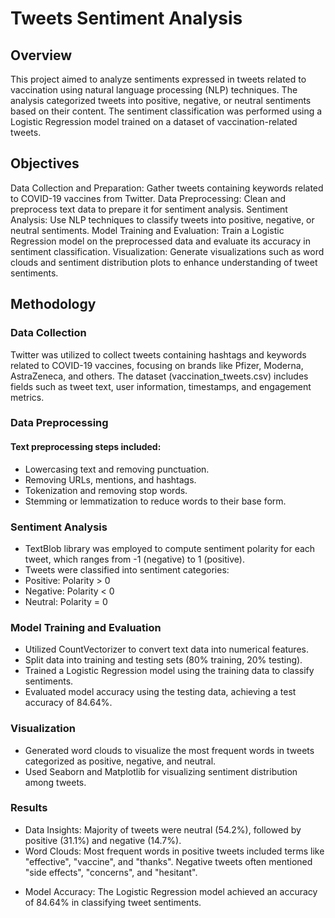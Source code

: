 # Tweets Sentiment Analysis

## Overview
This project aimed to analyze sentiments expressed in tweets related to vaccination using natural language processing (NLP) techniques. The analysis categorized tweets into positive, negative, or neutral sentiments based on their content. The sentiment classification was performed using a Logistic Regression model trained on a dataset of vaccination-related tweets.

## Objectives
Data Collection and Preparation: Gather tweets containing keywords related to COVID-19 vaccines from Twitter.
Data Preprocessing: Clean and preprocess text data to prepare it for sentiment analysis.
Sentiment Analysis: Use NLP techniques to classify tweets into positive, negative, or neutral sentiments.
Model Training and Evaluation: Train a Logistic Regression model on the preprocessed data and evaluate its accuracy in sentiment classification.
Visualization: Generate visualizations such as word clouds and sentiment distribution plots to enhance understanding of tweet sentiments.

## Methodology

### Data Collection

Twitter was utilized to collect tweets containing hashtags and keywords related to COVID-19 vaccines, focusing on brands like Pfizer, Moderna, AstraZeneca, and others.
The dataset (vaccination_tweets.csv) includes fields such as tweet text, user information, timestamps, and engagement metrics.

### Data Preprocessing
#### Text preprocessing steps included:
- Lowercasing text and removing punctuation.
- Removing URLs, mentions, and hashtags.
- Tokenization and removing stop words.
- Stemming or lemmatization to reduce words to their base form.

### Sentiment Analysis
- TextBlob library was employed to compute sentiment polarity for each tweet, which ranges from -1 (negative) to 1 (positive).
- Tweets were classified into sentiment categories:
- Positive: Polarity > 0
- Negative: Polarity < 0
- Neutral: Polarity = 0
  
### Model Training and Evaluation

- Utilized CountVectorizer to convert text data into numerical features.
- Split data into training and testing sets (80% training, 20% testing).
- Trained a Logistic Regression model using the training data to classify sentiments.
- Evaluated model accuracy using the testing data, achieving a test accuracy of 84.64%.
  
### Visualization
- Generated word clouds to visualize the most frequent words in tweets categorized as positive, negative, and neutral.
- Used Seaborn and Matplotlib for visualizing sentiment distribution among tweets.
  
### Results
- Data Insights: Majority of tweets were neutral (54.2%), followed by positive (31.1%) and negative (14.7%).
- Word Clouds: Most frequent words in positive tweets included terms like "effective", "vaccine", and "thanks". Negative tweets often mentioned "side effects", "concerns", and "hesitant".
* Model Accuracy: The Logistic Regression model achieved an accuracy of 84.64% in classifying tweet sentiments.
